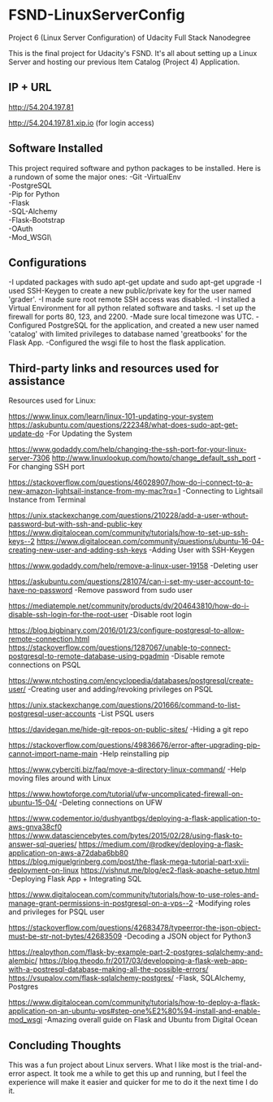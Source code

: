# FSND-LinuxServerConfig
Project 6 (Linux Server Configuration) of Udacity Full Stack Nanodegree

This is the final project for Udacity's FSND. It's all about setting up a Linux Server and hosting our previous Item Catalog (Project 4) Application.

## IP + URL

http://54.204.197.81

http://54.204.197.81.xip.io (for login access)

## Software Installed

This project required software and python packages to be installed. Here is a rundown of some the major ones:
-Git
-VirtualEnv\
-PostgreSQL\
-Pip for Python\
-Flask\
-SQL-Alchemy\
-Flask-Bootstrap\
-OAuth\
-Mod_WSGI\

## Configurations

-I updated packages with sudo apt-get update and sudo apt-get upgrade
-I used SSH-Keygen to create a new public/private key for the user named 'grader'.
-I made sure root remote SSH access was disabled.
-I installed a Virtual Environment for all python related software and tasks.
-I set up the firewall for ports 80, 123, and 2200.
-Made sure local timezone was UTC.
-Configured PostgreSQL for the application, and created a new user named 'catalog' with limited privileges to database named 'greatbooks' for the Flask App.
-Configured the wsgi file to host the flask application.

## Third-party links and resources used for assistance

Resources used for Linux:

https://www.linux.com/learn/linux-101-updating-your-system
https://askubuntu.com/questions/222348/what-does-sudo-apt-get-update-do
-For Updating the System

https://www.godaddy.com/help/changing-the-ssh-port-for-your-linux-server-7306
http://www.linuxlookup.com/howto/change_default_ssh_port
-For changing SSH port

https://stackoverflow.com/questions/46028907/how-do-i-connect-to-a-new-amazon-lightsail-instance-from-my-mac?rq=1
-Connecting to Lightsail Instance from Terminal

https://unix.stackexchange.com/questions/210228/add-a-user-wthout-password-but-with-ssh-and-public-key
https://www.digitalocean.com/community/tutorials/how-to-set-up-ssh-keys--2
https://www.digitalocean.com/community/questions/ubuntu-16-04-creating-new-user-and-adding-ssh-keys
-Adding User with SSH-Keygen

https://www.godaddy.com/help/remove-a-linux-user-19158
-Deleting user

https://askubuntu.com/questions/281074/can-i-set-my-user-account-to-have-no-password
-Remove password from sudo user

https://mediatemple.net/community/products/dv/204643810/how-do-i-disable-ssh-login-for-the-root-user
-Disable root login

https://blog.bigbinary.com/2016/01/23/configure-postgresql-to-allow-remote-connection.html
https://stackoverflow.com/questions/1287067/unable-to-connect-postgresql-to-remote-database-using-pgadmin
-Disable remote connections on PSQL

https://www.ntchosting.com/encyclopedia/databases/postgresql/create-user/
-Creating user and adding/revoking privileges on PSQL

https://unix.stackexchange.com/questions/201666/command-to-list-postgresql-user-accounts
-List PSQL users

https://davidegan.me/hide-git-repos-on-public-sites/
-Hiding a git repo

https://stackoverflow.com/questions/49836676/error-after-upgrading-pip-cannot-import-name-main
-Help reinstalling pip

https://www.cyberciti.biz/faq/move-a-directory-linux-command/
-Help moving files around with Linux

https://www.howtoforge.com/tutorial/ufw-uncomplicated-firewall-on-ubuntu-15-04/
-Deleting connections on UFW

https://www.codementor.io/dushyantbgs/deploying-a-flask-application-to-aws-gnva38cf0
https://www.datasciencebytes.com/bytes/2015/02/28/using-flask-to-answer-sql-queries/
https://medium.com/@rodkey/deploying-a-flask-application-on-aws-a72daba6bb80
https://blog.miguelgrinberg.com/post/the-flask-mega-tutorial-part-xvii-deployment-on-linux
https://vishnut.me/blog/ec2-flask-apache-setup.html
-Deploying Flask App + Integrating SQL

https://www.digitalocean.com/community/tutorials/how-to-use-roles-and-manage-grant-permissions-in-postgresql-on-a-vps--2
-Modifying roles and privileges for PSQL user

https://stackoverflow.com/questions/42683478/typeerror-the-json-object-must-be-str-not-bytes/42683509
-Decoding a JSON object for Python3

https://realpython.com/flask-by-example-part-2-postgres-sqlalchemy-and-alembic/
https://blog.theodo.fr/2017/03/developping-a-flask-web-app-with-a-postresql-database-making-all-the-possible-errors/
https://vsupalov.com/flask-sqlalchemy-postgres/
-Flask, SQLAlchemy, Postgres

https://www.digitalocean.com/community/tutorials/how-to-deploy-a-flask-application-on-an-ubuntu-vps#step-one%E2%80%94-install-and-enable-mod_wsgi
-Amazing overall guide on Flask and Ubuntu from Digital Ocean

## Concluding Thoughts

This was a fun project about Linux servers. What I like most is the trial-and-error aspect. It took me a while to get this up and running, but I feel the experience will make it easier and quicker for me to do it the next time I do it.
